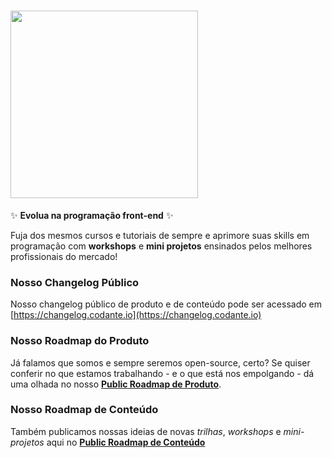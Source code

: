 # <img src="https://s3-sa-east-1.amazonaws.com/codante/img/logo/logo-bg-dark-round.png" data-canonical-src="https://s3-sa-east-1.amazonaws.com/codante/img/logo/logo-bg-dark-round.png" width="300" />

✨ **Evolua na programação front-end** ✨

Fuja dos mesmos cursos e tutoriais de sempre e aprimore suas skills em programação com **workshops** e **mini projetos** ensinados pelos melhores profissionais do mercado!

### Nosso Changelog Público

Nosso changelog público de produto e de conteúdo pode ser acessado em [https://changelog.codante.io](https://changelog.codante.io)

### Nosso Roadmap do Produto

Já falamos que somos e sempre seremos open-source, certo? Se quiser conferir no que estamos trabalhando - e o que está nos empolgando - dá uma olhada no nosso [**Public Roadmap de Produto**](https://github.com/orgs/codante-io/projects/2).

### Nosso Roadmap de Conteúdo

Também publicamos nossas ideias de novas _trilhas_, _workshops_ e _mini-projetos_ aqui no [**Public Roadmap de Conteúdo**](https://github.com/orgs/codante-io/projects/2/views/2)

